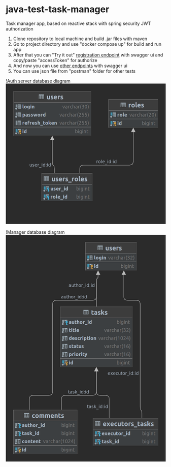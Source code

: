# java-test-task-manager
Task manager app, based on reactive stack with spring security JWT authorization
1) Clone repository to local machine and build .jar files with maven
2) Go to project directory and use "docker compose up" for build and run app
3) After that you can "Try it out" [registration endpoint](http://localhost:8080/webjars/swagger-ui/index.html#/auth-controller/registration) with swagger ui and copy/paste "accessToken" for authorize
4) And now you can use [other endpoints](http://localhost:8080/swagger-ui) with swagger ui
5) You can use json file from "postman" folder for other tests

!Auth server database diagram
![](https://github.com/AlexeyHved/java-test-task-manager/blob/main/jwt-auth-server/jwtserver-diagram.png)

!Manager database diagram
![](https://github.com/AlexeyHved/java-test-task-manager/blob/main/manager/managerdb-diagram.png)
